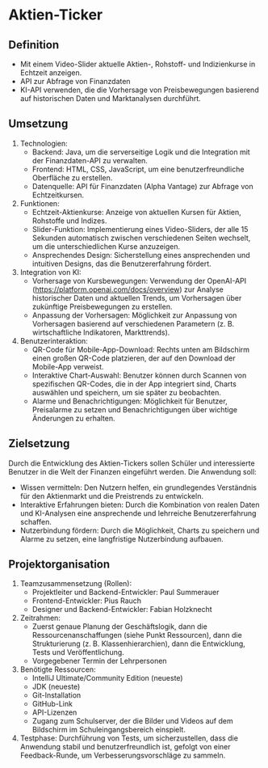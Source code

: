# Aktien-Ticker

## Definition
- Mit einem Video-Slider aktuelle Aktien-, Rohstoff- und Indizienkurse in Echtzeit anzeigen.
- API zur Abfrage von Finanzdaten 
- KI-API verwenden, die die Vorhersage von Preisbewegungen basierend auf historischen Daten und Marktanalysen durchführt.

## Umsetzung
1. Technologien:
   - Backend: Java, um die serverseitige Logik und die Integration mit der Finanzdaten-API zu verwalten.
   - Frontend: HTML, CSS, JavaScript, um eine benutzerfreundliche Oberfläche zu erstellen.
   - Datenquelle: API für Finanzdaten (Alpha Vantage) zur Abfrage von Echtzeitkursen.
2. Funktionen:
   - Echtzeit-Aktienkurse: Anzeige von aktuellen Kursen für Aktien, Rohstoffe und Indizes.
   - Slider-Funktion: Implementierung eines Video-Sliders, der alle 15 Sekunden automatisch zwischen verschiedenen Seiten wechselt, um die unterschiedlichen Kurse anzuzeigen.
   - Ansprechendes Design: Sicherstellung eines ansprechenden und intuitiven Designs, das die Benutzererfahrung fördert.
3. Integration von KI:
   - Vorhersage von Kursbewegungen: Verwendung der OpenAI-API (https://platform.openai.com/docs/overview) zur Analyse historischer Daten und aktuellen Trends, um Vorhersagen über zukünftige Preisbewegungen zu erstellen.
   - Anpassung der Vorhersagen: Möglichkeit zur Anpassung von Vorhersagen basierend auf verschiedenen Parametern (z. B. wirtschaftliche Indikatoren, Markttrends).
4. Benutzerinteraktion:
   - QR-Code für Mobile-App-Download: Rechts unten am Bildschirm einen großen QR-Code platzieren, der auf den Download der Mobile-App verweist.
   - Interaktive Chart-Auswahl: Benutzer können durch Scannen von spezifischen QR-Codes, die in der App integriert sind, Charts auswählen und speichern, um sie später zu beobachten.
   - Alarme und Benachrichtigungen: Möglichkeit für Benutzer, Preisalarme zu setzen und Benachrichtigungen über wichtige Änderungen zu erhalten.

## Zielsetzung
Durch die Entwicklung des Aktien-Tickers sollen Schüler und interessierte Benutzer in die Welt der Finanzen eingeführt werden. Die Anwendung soll:
- Wissen vermitteln: Den Nutzern helfen, ein grundlegendes Verständnis für den Aktienmarkt und die Preistrends zu entwickeln.
- Interaktive Erfahrungen bieten: Durch die Kombination von realen Daten und KI-Analysen eine ansprechende und lehrreiche Benutzererfahrung schaffen.
- Nutzerbindung fördern: Durch die Möglichkeit, Charts zu speichern und Alarme zu setzen, eine langfristige Nutzerbindung aufbauen.

## Projektorganisation
1. Teamzusammensetzung (Rollen):
   - Projektleiter und Backend-Entwickler: Paul Summerauer
   - Frontend-Entwickler: Pius Rauch
   - Designer und Backend-Entwickler: Fabian Holzknecht
2. Zeitrahmen:
   - Zuerst genaue Planung der Geschäftslogik, dann die Ressourcenanschaffungen (siehe Punkt Ressourcen), dann die Strukturierung (z. B. Klassenhierarchien), dann die Entwicklung, Tests und Veröffentlichung.
   - Vorgegebener Termin der Lehrpersonen
3. Benötigte Ressourcen:
   - IntelliJ Ultimate/Community Edition (neueste)
   - JDK (neueste)
   - Git-Installation
   - GitHub-Link
   - API-Lizenzen
   - Zugang zum Schulserver, der die Bilder und Videos auf dem Bildschirm im Schuleingangsbereich einspielt.
4. Testphase:
Durchführung von Tests, um sicherzustellen, dass die Anwendung stabil und benutzerfreundlich ist, gefolgt von einer Feedback-Runde, um Verbesserungsvorschläge zu sammeln.